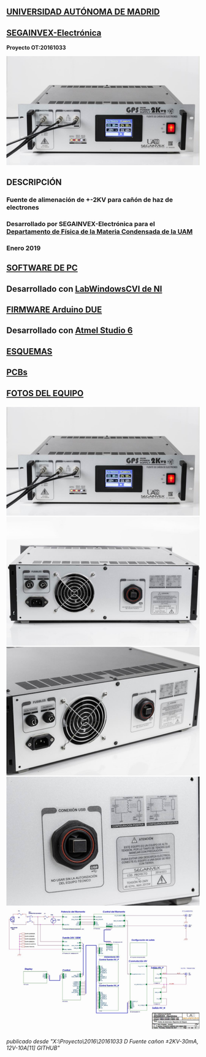 ## [UNIVERSIDAD AUTÓNOMA DE MADRID](https://www.uam.es/UAM/Home.htm?language=es)
## [SEGAINVEX-Electrónica](https://www.uam.es/uam/segainvex)
**Proyecto OT:20161033**

![Alt text](https://github.com/SEGAINVEX-ELECTRONICA/Fuente-de-2KV-para-haz-de-electrones/blob/main/fotos/foto2.jpg "frontal")

## DESCRIPCIÓN
### Fuente de alimenación de +-2KV para cañón de haz de electrones 
### Desarrollado por SEGAINVEX-Electrónica para el [Departamento de Física de la Materia Condensada de la UAM](https://www.fmc.uam.es/research/nano-spm-lab/)
### Enero 2019

## [SOFTWARE DE PC](https://github.com/SEGAINVEX-ELECTRONICA/Fuente-de-2KV-para-haz-de-electrones/blob/main/software/software.zip)
## Desarrollado con [LabWindowsCVI de NI](https://www.ni.com/es-es.html)

## [FIRMWARE Arduino DUE](https://github.com/SEGAINVEX-ELECTRONICA/Fuente-de-2KV-para-haz-de-electrones/blob/main/firmware/firmware.zip)
## Desarrollado con [Atmel Studio 6](https://www.microchip.com/en-us/development-tools-tools-and-software/avr-and-sam-downloads-archive)
    
## [ESQUEMAS](https://github.com/SEGAINVEX-ELECTRONICA/Fuente-de-2KV-para-haz-de-electrones/blob/main/esquemas/)

## [PCBs](https://github.com/SEGAINVEX-ELECTRONICA/Fuente-de-2KV-para-haz-de-electrones/blob/main/pcbs/)
### 
## [FOTOS DEL EQUIPO](https://github.com/SEGAINVEX-ELECTRONICA/Fuente-de-2KV-para-haz-de-electrones/blob/main/fotos/) 
###
![Alt text](https://github.com/SEGAINVEX-ELECTRONICA/Fuente-de-2KV-para-haz-de-electrones/blob/main/fotos/foto2.jpg "frontal")
![Alt text](https://github.com/SEGAINVEX-ELECTRONICA/Fuente-de-2KV-para-haz-de-electrones/blob/main/fotos/foto3.jpg "trasera")
![Alt text](https://github.com/SEGAINVEX-ELECTRONICA/Fuente-de-2KV-para-haz-de-electrones/blob/main/fotos/foto4.jpg "detalle")
![Alt text](https://github.com/SEGAINVEX-ELECTRONICA/Fuente-de-2KV-para-haz-de-electrones/blob/main/fotos/foto5.jpg "detalle")
![Alt text](https://github.com/SEGAINVEX-ELECTRONICA/Fuente-de-2KV-para-haz-de-electrones/blob/main/fotos/esquema.jpg "esquema")

###### publicado desde "X:\Proyecto\2016\20161033 D Fuente cañon ±2KV-30mA, 12V-10A\[11] GITHUB"
